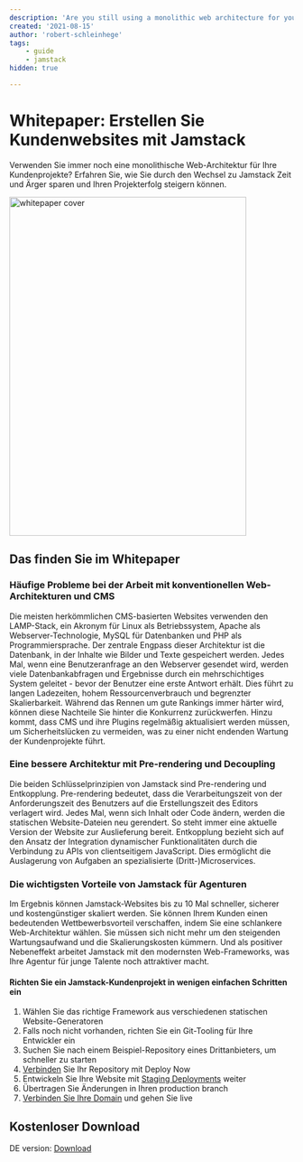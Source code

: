 ```yaml
---
description: 'Are you still using a monolithic web architecture for your client projects? Learn how moving to the Jamstack can save you time and trouble and increase your project success.'
created: '2021-08-15'
author: 'robert-schleinhege'
tags:
    - guide
    - jamstack
hidden: true

---
```


# Whitepaper: Erstellen Sie Kundenwebsites mit Jamstack

Verwenden Sie immer noch eine monolithische Web-Architektur für Ihre Kundenprojekte? 
Erfahren Sie, wie Sie durch den Wechsel zu Jamstack Zeit und Ärger sparen und Ihren Projekterfolg steigern können.


<img src="/whitepaper.png" alt="whitepaper cover"
 width="420" height="600" />

## Das finden Sie im Whitepaper

### Häufige Probleme bei der Arbeit mit konventionellen Web-Architekturen und CMS
Die meisten herkömmlichen CMS-basierten Websites verwenden den LAMP-Stack, ein Akronym für Linux als Betriebssystem, Apache als Webserver-Technologie, MySQL für Datenbanken und PHP als Programmiersprache. 
Der zentrale Engpass dieser Architektur ist die Datenbank, in der Inhalte wie Bilder und Texte gespeichert werden. 
Jedes Mal, wenn eine Benutzeranfrage an den Webserver gesendet wird, werden viele Datenbankabfragen und Ergebnisse durch ein mehrschichtiges System geleitet - bevor der Benutzer eine erste Antwort erhält. 
Dies führt zu langen Ladezeiten, hohem Ressourcenverbrauch und begrenzter Skalierbarkeit. 
Während das Rennen um gute Rankings immer härter wird, können diese Nachteile Sie hinter die Konkurrenz zurückwerfen. 
Hinzu kommt, dass CMS und ihre Plugins regelmäßig aktualisiert werden müssen, um Sicherheitslücken zu vermeiden, was zu einer nicht endenden Wartung der Kundenprojekte führt.


### Eine bessere Architektur mit Pre-rendering und Decoupling
Die beiden Schlüsselprinzipien von Jamstack sind Pre-rendering und Entkopplung. 
Pre-rendering bedeutet, dass die Verarbeitungszeit von der Anforderungszeit des Benutzers auf die Erstellungszeit des Editors verlagert wird. 
Jedes Mal, wenn sich Inhalt oder Code ändern, werden die statischen Website-Dateien neu gerendert. So steht immer eine aktuelle Version der Website zur Auslieferung bereit. 
Entkopplung bezieht sich auf den Ansatz der Integration dynamischer Funktionalitäten durch die Verbindung zu APIs von clientseitigem JavaScript. 
Dies ermöglicht die Auslagerung von Aufgaben an spezialisierte (Dritt-)Microservices.


### Die wichtigsten Vorteile von Jamstack für Agenturen
Im Ergebnis können Jamstack-Websites bis zu 10 Mal schneller, sicherer und kostengünstiger skaliert werden. 
Sie können Ihrem Kunden einen bedeutenden Wettbewerbsvorteil verschaffen, indem Sie eine schlankere Web-Architektur wählen. 
Sie müssen sich nicht mehr um den steigenden Wartungsaufwand und die Skalierungskosten kümmern. 
Und als positiver Nebeneffekt arbeitet Jamstack mit den modernsten Web-Frameworks, was Ihre Agentur für junge Talente noch attraktiver macht.


#### Richten Sie ein Jamstack-Kundenprojekt in wenigen einfachen Schritten ein
1. Wählen Sie das richtige Framework aus verschiedenen statischen Website-Generatoren
2. Falls noch nicht vorhanden, richten Sie ein Git-Tooling für Ihre Entwickler ein
3. Suchen Sie nach einem Beispiel-Repository eines Drittanbieters, um schneller zu starten
4. [Verbinden](/docs/) Sie Ihr Repository mit Deploy Now
5. Entwickeln Sie Ihre Website mit [Staging Deployments](/docs/staging-deployments/) weiter
6. Übertragen Sie Änderungen in Ihren production branch
7. [Verbinden Sie Ihre Domain](/docs/domain-tls) und gehen Sie live


## Kostenloser Download
DE version: [Download](https://resources.ionos.com/hubfs/Jamstack/Kundenwebsites%20mit%20dem%20Jamstack%20erstellen.pdf)




